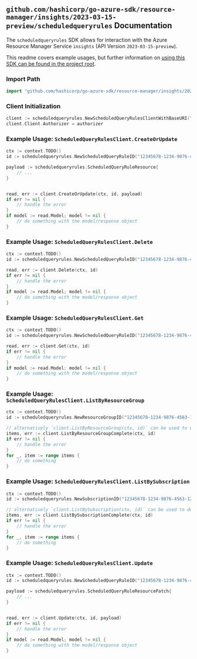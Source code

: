 
## `github.com/hashicorp/go-azure-sdk/resource-manager/insights/2023-03-15-preview/scheduledqueryrules` Documentation

The `scheduledqueryrules` SDK allows for interaction with the Azure Resource Manager Service `insights` (API Version `2023-03-15-preview`).

This readme covers example usages, but further information on [using this SDK can be found in the project root](https://github.com/hashicorp/go-azure-sdk/tree/main/docs).

### Import Path

```go
import "github.com/hashicorp/go-azure-sdk/resource-manager/insights/2023-03-15-preview/scheduledqueryrules"
```


### Client Initialization

```go
client := scheduledqueryrules.NewScheduledQueryRulesClientWithBaseURI("https://management.azure.com")
client.Client.Authorizer = authorizer
```


### Example Usage: `ScheduledQueryRulesClient.CreateOrUpdate`

```go
ctx := context.TODO()
id := scheduledqueryrules.NewScheduledQueryRuleID("12345678-1234-9876-4563-123456789012", "example-resource-group", "scheduledQueryRuleValue")

payload := scheduledqueryrules.ScheduledQueryRuleResource{
	// ...
}


read, err := client.CreateOrUpdate(ctx, id, payload)
if err != nil {
	// handle the error
}
if model := read.Model; model != nil {
	// do something with the model/response object
}
```


### Example Usage: `ScheduledQueryRulesClient.Delete`

```go
ctx := context.TODO()
id := scheduledqueryrules.NewScheduledQueryRuleID("12345678-1234-9876-4563-123456789012", "example-resource-group", "scheduledQueryRuleValue")

read, err := client.Delete(ctx, id)
if err != nil {
	// handle the error
}
if model := read.Model; model != nil {
	// do something with the model/response object
}
```


### Example Usage: `ScheduledQueryRulesClient.Get`

```go
ctx := context.TODO()
id := scheduledqueryrules.NewScheduledQueryRuleID("12345678-1234-9876-4563-123456789012", "example-resource-group", "scheduledQueryRuleValue")

read, err := client.Get(ctx, id)
if err != nil {
	// handle the error
}
if model := read.Model; model != nil {
	// do something with the model/response object
}
```


### Example Usage: `ScheduledQueryRulesClient.ListByResourceGroup`

```go
ctx := context.TODO()
id := scheduledqueryrules.NewResourceGroupID("12345678-1234-9876-4563-123456789012", "example-resource-group")

// alternatively `client.ListByResourceGroup(ctx, id)` can be used to do batched pagination
items, err := client.ListByResourceGroupComplete(ctx, id)
if err != nil {
	// handle the error
}
for _, item := range items {
	// do something
}
```


### Example Usage: `ScheduledQueryRulesClient.ListBySubscription`

```go
ctx := context.TODO()
id := scheduledqueryrules.NewSubscriptionID("12345678-1234-9876-4563-123456789012")

// alternatively `client.ListBySubscription(ctx, id)` can be used to do batched pagination
items, err := client.ListBySubscriptionComplete(ctx, id)
if err != nil {
	// handle the error
}
for _, item := range items {
	// do something
}
```


### Example Usage: `ScheduledQueryRulesClient.Update`

```go
ctx := context.TODO()
id := scheduledqueryrules.NewScheduledQueryRuleID("12345678-1234-9876-4563-123456789012", "example-resource-group", "scheduledQueryRuleValue")

payload := scheduledqueryrules.ScheduledQueryRuleResourcePatch{
	// ...
}


read, err := client.Update(ctx, id, payload)
if err != nil {
	// handle the error
}
if model := read.Model; model != nil {
	// do something with the model/response object
}
```

